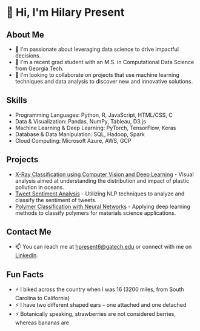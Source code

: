 # 👋 Hi, I'm Hilary Present

## About Me
- 👀 I'm passionate about leveraging data science to drive impactful decisions.
- 🌱 I'm a recent grad student with an M.S. in Computational Data Science from Georgia Tech. 
- 💞️ I'm looking to collaborate on projects that use machine learning techniques and data analysis to discover new and innovative solutions.

## Skills
- Programming Languages: Python, R, JavaScript, HTML/CSS, C
- Data & Visualization: Pandas, NumPy, Tableau, D3.js
- Machine Learning & Deep Learning: PyTorch, TensorFlow, Keras
- Database & Data Manipulation: SQL, Hadoop, Spark
- Cloud Computing: Microsoft Azure, AWS, GCP

## Projects
- [X-Ray Classification using Computer Vision and Deep Learning](#https://github.com/hilpresent/CS6476_Project) - Visual analysis aimed at understanding the distribution and impact of plastic pollution in oceans.
- [Tweet Sentiment Analysis](#) - Utilizing NLP techniques to analyze and classify the sentiment of tweets.
- [Polymer Classification with Neural Networks](#) - Applying deep learning methods to classify polymers for materials science applications. 

## Contact Me
- 📫 You can reach me at [hpresent6@gatech.edu](mailto:hpresent6@gatech.edu) or connect with me on [LinkedIn](https://www.linkedin.com/in/hilarypresent).

## Fun Facts 
- ⚡ I biked across the country when I was 16 (3200 miles, from South Carolina to California)
- ⚡ I have two different shaped ears – one attached and one detached
- ⚡ Botanically speaking, strawberries are not considered berries, whereas bananas are
